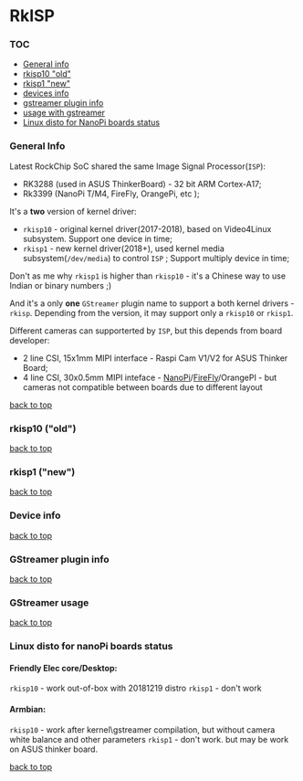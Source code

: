 RkISP
========================

### TOC
- [General info](#info)
- [rkisp10 "old"](#rkisp10)
- [rkisp1 "new"](#rkisp1)
- [devices info](#devinfo)
- [gstreamer plugin info](#gsreamerinfo)
- [usage with gstreamer](#gstreamerusage)
- [Linux disto for NanoPi boards status](#nanopi)


### General Info <a name ="info"></a>

Latest RockChip SoC shared the same Image Signal Processor(`ISP`):

- RK3288 (used in ASUS ThinkerBoard) - 32 bit ARM Cortex-A17;
- Rk3399 (NanoPi T/M4, FireFly, OrangePi, etc );

It's a **two** version of kernel driver:

- `rkisp10` - original kernel driver(2017-2018), based on Video4Linux subsystem. Support one device in time;
- `rkisp1` - new kernel driver(2018+), used kernel media subsystem(`/dev/media`) to control `ISP` ; Support multiply device in time;

Don't as me why `rkisp1` is higher than `rkisp10` - it's a Chinese way to use Indian or binary numbers ;)

And it's a only **one** `GStreamer`  plugin name to support a both kernel drivers - `rkisp`. Depending from the version, it may support only a `rkisp10` or `rkisp1`.

Different cameras can supporterted by `ISP`, but this depends from board developer:

- 2 line CSI, 15x1mm MIPI interface - Raspi Cam V1/V2 for ASUS Thinker Board;
- 4 line CSI, 30x0.5mm MIPI inteface - [NanoPi](http://wiki.friendlyarm.com/wiki/index.php/NanoPC-T4#Layout)/[FireFly](http://wiki.t-firefly.com/en/Firefly-RK3399/driver_camera.html)/OrangePI - but cameras not compatible between boards due to different layout

[back to top](#toc)


### rkisp10 ("old")<a name="rkisp10"></a>

[back to top](#toc)


### rkisp1 ("new") <a name="rkisp1"></a>

[back to top](#toc)


### Device info <a name="devinfo"></a>

[back to top](#toc)

### GStreamer plugin info <a name="gstreamerinfo"></a>

[back to top](#toc)

### GStreamer usage <a name="gstreamer usage"></a>

[back to top](#toc)


### Linux disto for nanoPi boards status <a name="nanopi"></a>

#### Friendly Elec core/Desktop: 

`rkisp10` - work out-of-box with 20181219 distro
`rkisp1` - don't work

#### Armbian:

`rkisp10` - work after kernel\gstreamer compilation, but without camera white balance and other parameters
`rkisp1` - don't work. but may be work on ASUS thinker board.

[back to top](#toc)